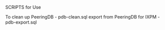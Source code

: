 SCRIPTS for Use

To clean up PeeringDB            - pdb-clean.sql
export from PeeringDB for  IXPM  - pdb-export.sql
